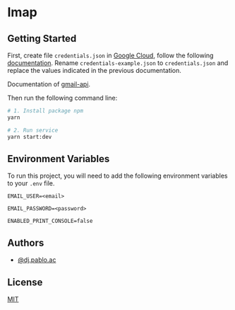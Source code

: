 
# Imap

## Getting Started

First, create file `credentials.json` in [Google Cloud](https://console.cloud.google.com/), follow the following [documentation](https://developers.google.com/gmail/api/quickstart/nodejs). Rename `credentials-example.json` to `credentials.json` and replace the values indicated in the previous documentation.

Documentation of [gmail-api](https://developers.google.com/gmail/api/reference/rest).

Then run the following command line:

```bash
# 1. Install package npm
yarn

# 2. Run service
yarn start:dev
```

## Environment Variables

To run this project, you will need to add the following environment variables to your `.env` file.

`EMAIL_USER=<email>`

`EMAIL_PASSWORD=<password>`

`ENABLED_PRINT_CONSOLE=false`

## Authors

- [@dj.pablo.ac](https://gitlab.com/dj.pablo.ac)

## License

[MIT](https://choosealicense.com/licenses/mit/)